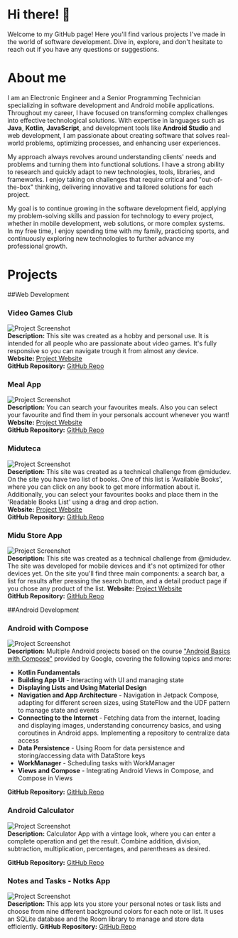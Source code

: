 # Hi there! 👋
Welcome to my GitHub page! Here you'll find various projects I've made in the world of software development. Dive in, explore, and don't hesitate to reach out if you have any questions or suggestions.

# About me
I am an Electronic Engineer and a Senior Programming Technician specializing in software development and Android mobile applications. Throughout my career, I have focused on transforming complex challenges into effective technological solutions. With expertise in languages such as **Java**, **Kotlin**, **JavaScript**, and development tools like **Android Studio** and web development, I am passionate about creating software that solves real-world problems, optimizing processes, and enhancing user experiences.

My approach always revolves around understanding clients' needs and problems and turning them into functional solutions. I have a strong ability to research and quickly adapt to new technologies, tools, libraries, and frameworks. I enjoy taking on challenges that require critical and "out-of-the-box" thinking, delivering innovative and tailored solutions for each project.

My goal is to continue growing in the software development field, applying my problem-solving skills and passion for technology to every project, whether in mobile development, web solutions, or more complex systems. In my free time, I enjoy spending time with my family, practicing sports, and continuously exploring new technologies to further advance my professional growth.

# Projects

##Web Development 

### Video Games Club
![Project Screenshot](https://github.com/jmuthuan/jmuthuan/blob/main/resources/screenshoot/video_games_club_screenshot.png)  
**Description:** 
This site was created as a hobby and personal use. It is intended for all people who are passionate about video games. It's fully responsive so you can navigate trough it from almost any device.  
**Website:** 
[Project Website](https://video-game-club.netlify.app/)  
**GitHub Repository:** 
[GitHub Repo](https://github.com/jmuthuan/webGames)

### Meal App
![Project Screenshot](https://github.com/jmuthuan/jmuthuan/blob/main/resources/screenshoot/meal_app_screenshot.png)  
**Description:** 
You can search your favourites meals. Also you can select your favourite and find them in your personals account whenever you want!  
**Website:** 
[Project Website](https://meal-app-jmuthuan.netlify.app/)  
**GitHub Repository:** 
[GitHub Repo](https://github.com/jmuthuan/meal_app)

### Miduteca
![Project Screenshot](https://github.com/jmuthuan/jmuthuan/blob/main/resources/screenshoot/miduteca_screenshot.png)  
**Description:** 
This site was created as a technical challenge from @midudev.
On the site you have two list of books. One of this list is 'Available Books', where you can click on any book to get more information about it. Additionally, you can select your favourites books and place them in the 'Readable Books List' using a drag and drop action.  
**Website:** 
[Project Website](https://miduteca.netlify.app/)  
**GitHub Repository:** 
[GitHub Repo](https://github.com/jmuthuan/library-app)

### Midu Store App
![Project Screenshot](https://github.com/jmuthuan/jmuthuan/blob/main/resources/screenshoot/midu_store_screenshot.png)  
**Description:** 
This site was created as a technical challenge from @midudev.
The site was developed for mobile devices and it's not optimized for other devices yet.
On the site you'll find three main components: a search bar, a list for results after pressing the search button, and a detail product page if you chose any product of the list.
**Website:** 
[Project Website](https://midu-store.netlify.app/)  
**GitHub Repository:** 
[GitHub Repo](https://github.com/jmuthuan/mini-store-app)

##Android Development

### Android with Compose
![Project Screenshot](https://github.com/jmuthuan/jmuthuan/blob/main/resources/screenshoot/android_compose.pnghttps://github.com/jmuthuan/jmuthuan/blob/main/resources/screenshoot/android_compose.png)  
**Description:** 
Multiple Android projects based on the course ["Android Basics with Compose"](https://developer.android.com/courses/android-basics-compose/course) provided by Google, covering the following topics and more:

* **Kotlin Fundamentals**
* **Building App UI** - Interacting with UI and managing state
* **Displaying Lists and Using Material Design**
* **Navigation and App Architecture** - Navigation in Jetpack Compose, adapting for different screen sizes, using StateFlow and the UDF pattern to manage state and events
* **Connecting to the Internet** - Fetching data from the internet, loading and displaying images, understanding concurrency basics, and using coroutines in Android apps. Implementing a repository to centralize data access
* **Data Persistence** - Using Room for data persistence and storing/accessing data with DataStore keys
* **WorkManager** - Scheduling tasks with WorkManager
* **Views and Compose** - Integrating Android Views in Compose, and Compose in Views

**GitHub Repository:** 
[GitHub Repo](https://github.com/jmuthuan/android-basics-kotlin)

### Android Calculator
![Project Screenshot](https://github.com/jmuthuan/jmuthuan/blob/main/resources/screenshoot/calculator_app.png)  
**Description:** 
Calculator App with a vintage look, where you can enter a complete operation and get the result. Combine addition, division, subtraction, multiplication, percentages, and parentheses as desired.

**GitHub Repository:** 
[GitHub Repo](https://github.com/jmuthuan/AndroidProjects/tree/simpleCalculatorApp)

### Notes and Tasks - Notks App
![Project Screenshot](https://github.com/jmuthuan/jmuthuan/blob/main/resources/screenshoot/mynotks_app.png)  
**Description:** 
This app lets you store your personal notes or task lists and choose from nine different background colors for each note or list. It uses an SQLite database and the Room library to manage and store data efficiently.
**GitHub Repository:** 
[GitHub Repo](https://github.com/jmuthuan/AndroidProjects/tree/myNotksApp)
<!--
## Projects

### Project Title 1
![Project Screenshot](https://via.placeholder.com/150)  
**Description:** Brief description of the project.  
**Website:** [Project Website](https://example.com)  
**GitHub Repository:** [GitHub Repo](https://github.com/username/repo)

### Project Title 2
![Project Screenshot](https://via.placeholder.com/150)  
**Description:** Brief description of the project.  
**Website:** [Project Website](https://example.com)  
**GitHub Repository:** [GitHub Repo](https://github.com/username/repo)

### Project Title 3
![Project Screenshot](https://via.placeholder.com/150)  
**Description:** Brief description of the project.  
**Website:** [Project Website](https://example.com)  
**GitHub Repository:** [GitHub Repo](https://github.com/username/repo)

## Installation
Detailed instructions on how to install and run your project.

```bash
git clone https://github.com/your-username/your-repo.git
cd your-repo
npm install




**jmuthuan/jmuthuan** is a ✨ _special_ ✨ repository because its `README.md` (this file) appears on your GitHub profile.

Here are some ideas to get you started:

- 🔭 I’m currently working on ...
- 🌱 I’m currently learning ...
- 👯 I’m looking to collaborate on ...
- 🤔 I’m looking for help with ...
- 💬 Ask me about ...
- 📫 How to reach me: ...
- 😄 Pronouns: ...
- ⚡ Fun fact: ...
-->
